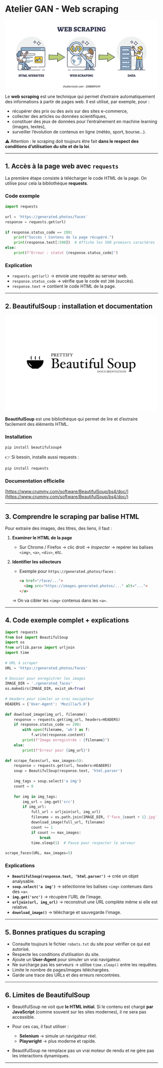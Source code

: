# Atelier GAN - Web scraping

![web scraping infographie](ressources/web-scraping.webp)

Le **web scraping** est une technique qui permet d’extraire automatiquement des informations à partir de pages web.
Il est utilisé, par exemple, pour :

* récupérer des prix ou des avis sur des sites e-commerce,
* collecter des articles ou données scientifiques,
* constituer des jeux de données pour l’entraînement en machine learning (images, textes),
* surveiller l’évolution de contenus en ligne (météo, sport, bourse…).

⚠️ Attention : le scraping doit toujours être fait **dans le respect des conditions d’utilisation du site et de la loi**.

---

## 1. Accès à la page web avec `requests`

La première étape consiste à télécharger le code HTML de la page. On utilise pour cela la bibliothèque **requests**.

### Code exemple

```python
import requests

url = 'https://generated.photos/faces'
response = requests.get(url)

if response.status_code == 200:
    print("Succès ! Contenu de la page récupéré.")
    print(response.text[:500])  # Affiche les 500 premiers caractères
else:
    print(f"Erreur : statut {response.status_code}")
```

### Explication

* `requests.get(url)` → envoie une requête au serveur web.
* `response.status_code` → vérifie que le code est `200` (succès).
* `response.text` → contient le code HTML de la page.

---

## 2. BeautifulSoup : installation et documentation

![logo BeautifulSoup](bs.png)

**BeautifulSoup** est une bibliothèque qui permet de lire et d’extraire facilement des éléments HTML.

### Installation

```bash
pip install beautifulsoup4
```

👉 Si besoin, installe aussi requests :

```bash
pip install requests
```

### Documentation officielle

[https://www.crummy.com/software/BeautifulSoup/bs4/doc/](https://www.crummy.com/software/BeautifulSoup/bs4/doc/)

---

## 3. Comprendre le scraping par balise HTML

Pour extraire des images, des titres, des liens, il faut :

1. **Examiner le HTML de la page**

   * Sur Chrome / Firefox → clic droit → *Inspecter* → repérer les balises `<img>`, `<a>`, `<div>`, etc.
2. **Identifier les sélecteurs**

   * Exemple pour `https://generated.photos/faces` :

     ```html
     <a href="/face/...">
       <img src="https://images.generated.photos/..." alt="...">
     </a>
     ```

   → On va cibler les `<img>` contenus dans les `<a>`.

---

## 4. Code exemple complet + explications

```python
import requests
from bs4 import BeautifulSoup
import os
from urllib.parse import urljoin
import time

# URL à scraper
URL = 'https://generated.photos/faces'

# Dossier pour enregistrer les images
IMAGE_DIR = './generated_faces'
os.makedirs(IMAGE_DIR, exist_ok=True)

# Headers pour simuler un vrai navigateur
HEADERS = {'User-Agent': 'Mozilla/5.0'}

def download_image(img_url, filename):
    response = requests.get(img_url, headers=HEADERS)
    if response.status_code == 200:
        with open(filename, 'wb') as f:
            f.write(response.content)
        print(f"Image enregistrée : {filename}")
    else:
        print(f"Erreur pour {img_url}")

def scrape_faces(url, max_images=5):
    response = requests.get(url, headers=HEADERS)
    soup = BeautifulSoup(response.text, 'html.parser')
    
    img_tags = soup.select('a img')
    count = 0
    
    for img in img_tags:
        img_url = img.get('src')
        if img_url:
            full_url = urljoin(url, img_url)
            filename = os.path.join(IMAGE_DIR, f'face_{count + 1}.jpg')
            download_image(full_url, filename)
            count += 1
            if count >= max_images:
                break
            time.sleep(1)  # Pause pour respecter le serveur

scrape_faces(URL, max_images=5)
```

### Explications

* **`BeautifulSoup(response.text, 'html.parser')`** → crée un objet analysable.
* **`soup.select('a img')`** → sélectionne les balises `<img>` contenues dans des `<a>`.
* **`img.get('src')`** → récupère l’URL de l’image.
* **`urljoin(url, img_url)`** → reconstruit une URL complète même si elle est relative.
* **`download_image()`** → télécharge et sauvegarde l’image.

---

## 5. Bonnes pratiques du scraping

* Consulte toujours le fichier `robots.txt` du site pour vérifier ce qui est autorisé.
* Respecte les conditions d’utilisation du site.
* Ajoute un **User-Agent** pour simuler un vrai navigateur.
* Ne surcharge pas les serveurs → utilise `time.sleep()` entre les requêtes.
* Limite le nombre de pages/images téléchargées.
* Garde une trace des URLs et des erreurs rencontrées.

---

## 6. Limites de BeautifulSoup

* BeautifulSoup ne voit que **le HTML initial**.
  Si le contenu est chargé **par JavaScript** (comme souvent sur les sites modernes), il ne sera pas accessible.
* Pour ces cas, il faut utiliser :

  * **Selenium** → simule un navigateur réel.
  * **Playwright** → plus moderne et rapide.
* BeautifulSoup ne remplace pas un vrai moteur de rendu et ne gère pas les interactions dynamiques.

---
